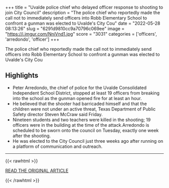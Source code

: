 +++
title = "Uvalde police chief who delayed officer response to shooting to join City Council"
description = "The police chief who reportedly made the call not to immediately send officers into Robb Elementary School to confront a gunman was elected to Uvalde's City Cou"
date = "2022-05-28 08:13:26"
slug = "6291d9810cc9a70796c069ee"
image = "https://i.imgur.com/NniVnd1.jpg"
score = "3031"
categories = ['officers', 'arredondo', 'officer']
+++

The police chief who reportedly made the call not to immediately send officers into Robb Elementary School to confront a gunman was elected to Uvalde's City Cou

## Highlights

- Peter Arredondo, the chief of police for the Uvalde Consolidated Independent School District, stopped at least 19 officers from breaking into the school as the gunman opened fire for at least an hour.
- He believed that the shooter had barricaded himself and that the children were not under an active threat, Texas Department of Public Safety director Steven McCraw said Friday.
- Nineteen students and two teachers were killed in the shooting; 19 officers were in the building at the time of the attack.Arredondo is scheduled to be sworn onto the council on Tuesday, exactly one week after the shooting.
- He was elected to the City Council just three weeks ago after running on a platform of communication and outreach.

---

{{< rawhtml >}}
  <p class="article-category">
    <a target="_blank" href="https://www.nbcnews.com/news/us-news/uvalde-police-chief-delayed-officer-response-shooting-join-city-counse-rcna30910">READ THE ORIGINAL ARTICLE</a>
  </p>
{{< /rawhtml >}}
